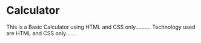 # Calculator
This is a Basic Calculator using HTML and CSS only..........
Technology used are HTML and CSS only.......
